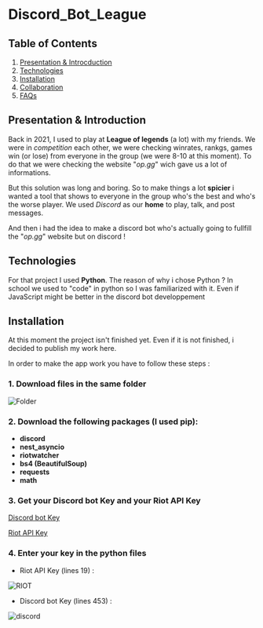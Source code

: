 # Discord_Bot_League

## Table of Contents
1. [Presentation & Introcduction](#presentation--introduction)
2. [Technologies](#technologies)
3. [Installation](#installation)
4. [Collaboration](#collaboration)
5. [FAQs](#faqs)

## Presentation & Introduction

Back in 2021, I used to play at **League of legends** (a lot) with my friends. We were in *competition* each other, we were checking winrates, rankgs, games win (or lose) from everyone in the group (we were 8-10 at this moment). To do that we were checking the website "_op.gg_" wich gave us a lot of informations.

But this solution was long and boring. So to make things a lot __spicier__ i wanted a tool that shows to everyone in the group who's the best and who's the worse player. We used _Discord_ as our **home** to play, talk, and post messages. 

And then i had the idea to make a discord bot who's actually going to fullfill the "_op.gg_" website but on discord !

## Technologies

For that project I used **Python**. The reason of why i chose Python ? In school we used to "code" in python so I was familiarized with it. Even if JavaScript might be better in the discord bot developpement

## Installation

At this moment the project isn't finished yet. Even if it is not finished, i decided to publish my work here.

In order to make the app work you have to follow these steps :

### 1. Download files in the same folder 

![Folder](https://i.ibb.co/nzn4dp1/screenshot-3066.png)

### 2. Download the following packages (I used pip): 
- **discord**
- **nest_asyncio**
- **riotwatcher**
- **bs4 (BeautifulSoup)**
- **requests**
- **math**

### 3. Get your Discord bot Key and your Riot API Key

<a href="https://discord.com/developers/docs/intro">Discord bot Key</a>

<a href="https://developer.riotgames.com/docs/portal">Riot API Key</a>

### 4. Enter your key in the python files

- Riot API Key (lines 19) :

![RIOT](https://i.ibb.co/Tt4Zwwt/screenshot-3067.png)

- Discord bot Key (lines 453) :

![discord](https://i.ibb.co/kyNdsgM/screenshot-3068.png)

